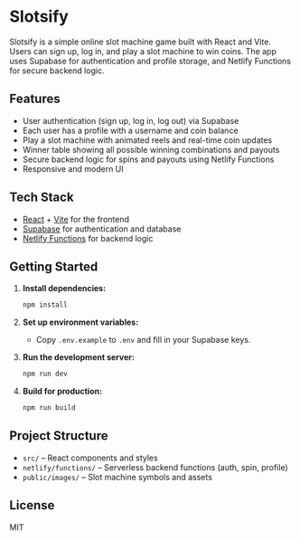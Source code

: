 # Slotsify

Slotsify is a simple online slot machine game built with React and Vite. Users can sign up, log in, and play a slot machine to win coins. The app uses Supabase for authentication and profile storage, and Netlify Functions for secure backend logic.

## Features

- User authentication (sign up, log in, log out) via Supabase
- Each user has a profile with a username and coin balance
- Play a slot machine with animated reels and real-time coin updates
- Winner table showing all possible winning combinations and payouts
- Secure backend logic for spins and payouts using Netlify Functions
- Responsive and modern UI

## Tech Stack

- [React](https://react.dev/) + [Vite](https://vitejs.dev/) for the frontend
- [Supabase](https://supabase.com/) for authentication and database
- [Netlify Functions](https://docs.netlify.com/functions/overview/) for backend logic

## Getting Started

1. **Install dependencies:**
   ```sh
   npm install
   ```

2. **Set up environment variables:**
   - Copy `.env.example` to `.env` and fill in your Supabase keys.

3. **Run the development server:**
   ```sh
   npm run dev
   ```

4. **Build for production:**
   ```sh
   npm run build
   ```

## Project Structure

- `src/` – React components and styles
- `netlify/functions/` – Serverless backend functions (auth, spin, profile)
- `public/images/` – Slot machine symbols and assets

## License

MIT
